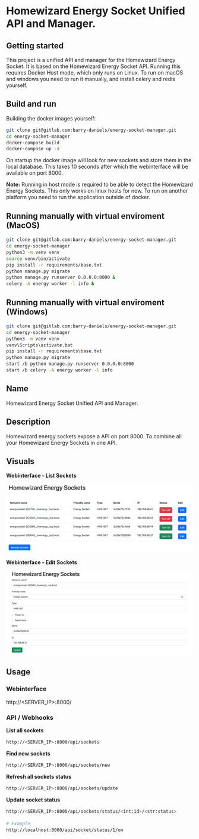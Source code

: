 # Homewizard Energy Socket Unified API and Manager. 

## Getting started

This project is a unified API and manager for the Homewizard Energy Socket. It is based on the Homewizard Energy Socket API. 
Running this requires Docker Host mode, which only runs on Linux. To run on macOS and windows you need to run it manually, 
and install celery and redis yourself.

## Build and run

Building the docker images yourself:

```bash
git clone git@gitlab.com:barry-daniels/energy-socket-manager.git
cd energy-socket-manager
docker-compose build 
docker-compose up -d
```

On startup the docker image will look for new sockets and store them in the local database. This takes 10 seconds after 
which the webinterface will be available on port 8000. 

**Note:**
Running in host mode is required to be able to detect the Homewizard Energy Sockets. This only works on linux hosts for now. 
To run on another platform you need to run the application outside of docker. 

## Running manually with virtual enviroment (MacOS)

```bash
git clone git@gitlab.com:barry-daniels/energy-socket-manager.git
cd energy-socket-manager
python3 -m venv venv
source venv/bin/activate
pip install -r requirements/base.txt
python manage.py migrate
python manage.py runserver 0.0.0.0:8000 &
celery -A energy worker -l info &
```

## Running manually with virtual enviroment (Windows)

```bash
git clone git@gitlab.com:barry-daniels/energy-socket-manager.git
cd energy-socket-manager
python3 -m venv venv
venv\Scripts\activate.bat
pip install -r requirements\base.txt
python manage.py migrate
start /b python manage.py runserver 0.0.0.0:8000
start /b celery -A energy worker -l info
```


## Name
Homewizard Energy Socket Unified API and Manager. 

## Description
Homewizard energy sockets expose a API on port 8000. To combine all your Homewizard Energy Sockets in one API.

## Visuals

**Webinterface - List Sockets**

![Webinterface](docs/img/webinterface.png "Webinterface")

**Webinterface - Edit Sockets**

![Edit form](docs/img/edit-form.png "Edit Form")


## Usage

### Webinterface
http://<SERVER_IP>:8000/

### API / Webhooks

**List all sockets**
```bash    
http://<SERVER_IP>:8000/api/sockets
```

**Find new sockets**
```bash
http://<SERVER_IP>:8000/api/sockets/new
```

**Refresh all sockets status**
```bash
http://<SERVER_IP>:8000/api/sockets/update
```

**Update socket status**
```bash
http://<SERVER_IP>:8000/api/sockets/status/<int:id>/<str:status>

# Example
http://localhost:8000/api/socket/status/1/on
```



